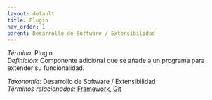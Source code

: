 ```yaml
---
layout: default
title: Plugin
nav_order: 1
parent: Desarrollo de Software / Extensibilidad
---
```


*Término:* Plugin  
*Definición:* Componente adicional que se añade a un programa para extender su funcionalidad.

*Taxonomía:* Desarrollo de Software / Extensibilidad  
*Términos relacionados:* [Framework](https://maleniski.github.io/diccionario-angl-tec-mx/docs/alfabeticamente/F/framework/), [Git](https://maleniski.github.io/diccionario-angl-tec-mx/docs/alfabeticamente/G/git/)

